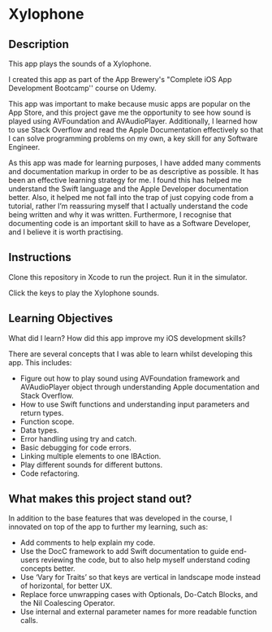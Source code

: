 #  Xylophone 

## Description
This app plays the sounds of a Xylophone. 

I created this app as part of the App Brewery's "Complete iOS App Development Bootcamp'' course on Udemy. 

This app was important to make because music apps are popular on the App Store, and this project gave me the opportunity to see how sound is played using AVFoundation and AVAudioPlayer. Additionally, I learned how to use Stack Overflow and read the Apple Documentation effectively so that I can solve programming problems on my own, a key skill for any Software Engineer.

As this app was made for learning purposes, I have added many comments and documentation markup in order to be as descriptive as possible. It has been an effective learning strategy for me. I found this has helped me understand the Swift language and the Apple Developer documentation better. Also, it helped me not fall into the trap of just copying code from a tutorial, rather I’m reassuring myself that I actually understand the code being written and why it was written. Furthermore, I recognise that documenting code is an important skill to have as a Software Developer, and I believe it is worth practising.

## Instructions
Clone this repository in Xcode to run the project. Run it in the simulator. 

Click the keys to play the Xylophone sounds. 

## Learning Objectives
What did I learn? How did this app improve my iOS development skills?

There are several concepts that I was able to learn whilst developing this app. This includes:

* Figure out how to play sound using AVFoundation framework and AVAudioPlayer object through understanding Apple documentation and Stack Overflow.
* How to use Swift functions and understanding input parameters and return types.
* Function scope.
* Data types.
* Error handling using try and catch.
* Basic debugging for code errors.
* Linking multiple elements to one IBAction.
* Play different sounds for different buttons.
* Code refactoring.
    
## What makes this project stand out?
In addition to the base features that was developed in the course, I innovated on top of the app to further my learning, such as:

* Add comments to help explain my code.
* Use the DocC framework to add Swift documentation to guide end-users reviewing the code, but to also help myself understand coding concepts better.
* Use ‘Vary for Traits’ so that keys are vertical in landscape mode instead of horizontal, for better UX.
* Replace force unwrapping cases with Optionals, Do-Catch Blocks, and the Nil Coalescing Operator.
* Use internal and external parameter names for more readable function calls.
